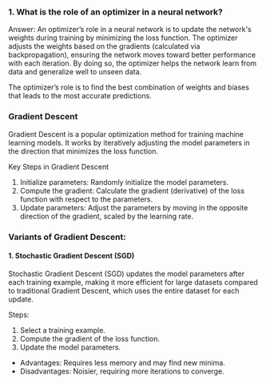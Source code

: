 ### 1. What is the role of an optimizer in a neural network?
Answer: An optimizer’s role in a neural network is to update the network's weights during training by minimizing the loss function. The optimizer adjusts the weights based on the gradients (calculated via backpropagation), ensuring the network moves toward better performance with each iteration. By doing so, the optimizer helps the network learn from data and generalize well to unseen data.

The optimizer’s role is to find the best combination of weights and biases that leads to the most accurate predictions.

### Gradient Descent
Gradient Descent is a popular optimization method for training machine learning models. It works by iteratively adjusting the model parameters in the direction that minimizes the loss function.

Key Steps in Gradient Descent

1. Initialize parameters: Randomly initialize the model parameters.
2. Compute the gradient: Calculate the gradient (derivative) of the loss function with respect to the parameters.
3. Update parameters: Adjust the parameters by moving in the opposite direction of the gradient, scaled by the learning rate.

### Variants of Gradient Descent:

#### 1. Stochastic Gradient Descent (SGD)
Stochastic Gradient Descent (SGD) updates the model parameters after each training example, making it more efficient for large datasets compared to traditional Gradient Descent, which uses the entire dataset for each update.

Steps:
1. Select a training example.
2. Compute the gradient of the loss function.
3. Update the model parameters.

- Advantages: Requires less memory and may find new minima.
- Disadvantages: Noisier, requiring more iterations to converge.
